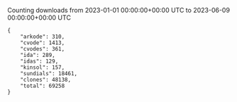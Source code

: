 
Counting downloads from 2023-01-01 00:00:00+00:00 UTC to 2023-06-09 00:00:00+00:00 UTC

```
{
    "arkode": 310,
    "cvode": 1413,
    "cvodes": 361,
    "ida": 289,
    "idas": 129,
    "kinsol": 157,
    "sundials": 18461,
    "clones": 48138,
    "total": 69258
}
```
